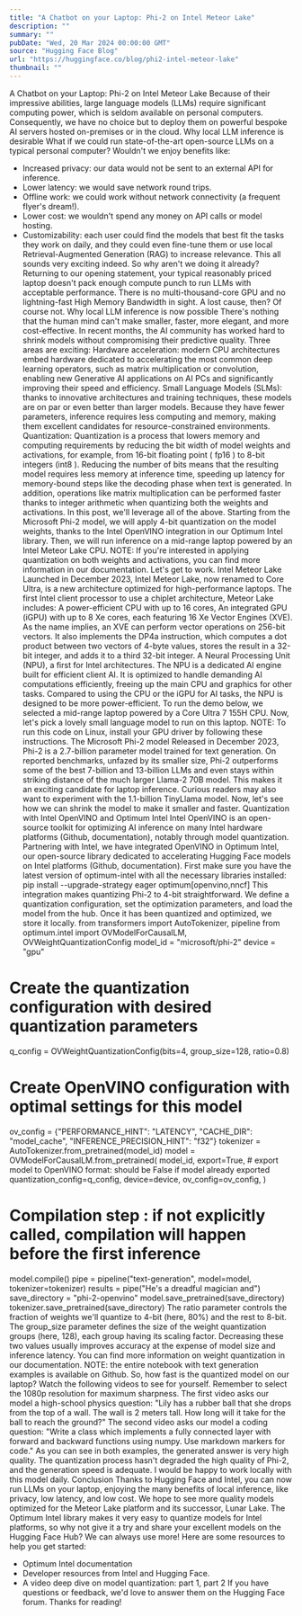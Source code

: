 ```yaml
---
title: "A Chatbot on your Laptop: Phi-2 on Intel Meteor Lake"
description: ""
summary: ""
pubDate: "Wed, 20 Mar 2024 00:00:00 GMT"
source: "Hugging Face Blog"
url: "https://huggingface.co/blog/phi2-intel-meteor-lake"
thumbnail: ""
---
```


A Chatbot on your Laptop: Phi-2 on Intel Meteor Lake
Because of their impressive abilities, large language models (LLMs) require significant computing power, which is seldom available on personal computers. Consequently, we have no choice but to deploy them on powerful bespoke AI servers hosted on-premises or in the cloud.
Why local LLM inference is desirable
What if we could run state-of-the-art open-source LLMs on a typical personal computer? Wouldn't we enjoy benefits like:
- Increased privacy: our data would not be sent to an external API for inference.
- Lower latency: we would save network round trips.
- Offline work: we could work without network connectivity (a frequent flyer's dream!).
- Lower cost: we wouldn't spend any money on API calls or model hosting.
- Customizability: each user could find the models that best fit the tasks they work on daily, and they could even fine-tune them or use local Retrieval-Augmented Generation (RAG) to increase relevance.
This all sounds very exciting indeed. So why aren't we doing it already? Returning to our opening statement, your typical reasonably priced laptop doesn't pack enough compute punch to run LLMs with acceptable performance. There is no multi-thousand-core GPU and no lightning-fast High Memory Bandwidth in sight.
A lost cause, then? Of course not.
Why local LLM inference is now possible
There's nothing that the human mind can't make smaller, faster, more elegant, and more cost-effective. In recent months, the AI community has worked hard to shrink models without compromising their predictive quality. Three areas are exciting:
Hardware acceleration: modern CPU architectures embed hardware dedicated to accelerating the most common deep learning operators, such as matrix multiplication or convolution, enabling new Generative AI applications on AI PCs and significantly improving their speed and efficiency.
Small Language Models (SLMs): thanks to innovative architectures and training techniques, these models are on par or even better than larger models. Because they have fewer parameters, inference requires less computing and memory, making them excellent candidates for resource-constrained environments.
Quantization: Quantization is a process that lowers memory and computing requirements by reducing the bit width of model weights and activations, for example, from 16-bit floating point (
fp16
) to 8-bit integers (int8
). Reducing the number of bits means that the resulting model requires less memory at inference time, speeding up latency for memory-bound steps like the decoding phase when text is generated. In addition, operations like matrix multiplication can be performed faster thanks to integer arithmetic when quantizing both the weights and activations.
In this post, we'll leverage all of the above. Starting from the Microsoft Phi-2 model, we will apply 4-bit quantization on the model weights, thanks to the Intel OpenVINO integration in our Optimum Intel library. Then, we will run inference on a mid-range laptop powered by an Intel Meteor Lake CPU.
NOTE: If you're interested in applying quantization on both weights and activations, you can find more information in our documentation.
Let's get to work.
Intel Meteor Lake
Launched in December 2023, Intel Meteor Lake, now renamed to Core Ultra, is a new architecture optimized for high-performance laptops.
The first Intel client processor to use a chiplet architecture, Meteor Lake includes:
A power-efficient CPU with up to 16 cores,
An integrated GPU (iGPU) with up to 8 Xe cores, each featuring 16 Xe Vector Engines (XVE). As the name implies, an XVE can perform vector operations on 256-bit vectors. It also implements the DP4a instruction, which computes a dot product between two vectors of 4-byte values, stores the result in a 32-bit integer, and adds it to a third 32-bit integer.
A Neural Processing Unit (NPU), a first for Intel architectures. The NPU is a dedicated AI engine built for efficient client AI. It is optimized to handle demanding AI computations efficiently, freeing up the main CPU and graphics for other tasks. Compared to using the CPU or the iGPU for AI tasks, the NPU is designed to be more power-efficient.
To run the demo below, we selected a mid-range laptop powered by a Core Ultra 7 155H CPU. Now, let's pick a lovely small language model to run on this laptop.
NOTE: To run this code on Linux, install your GPU driver by following these instructions.
The Microsoft Phi-2 model
Released in December 2023, Phi-2 is a 2.7-billion parameter model trained for text generation.
On reported benchmarks, unfazed by its smaller size, Phi-2 outperforms some of the best 7-billion and 13-billion LLMs and even stays within striking distance of the much larger Llama-2 70B model.
This makes it an exciting candidate for laptop inference. Curious readers may also want to experiment with the 1.1-billion TinyLlama model.
Now, let's see how we can shrink the model to make it smaller and faster.
Quantization with Intel OpenVINO and Optimum Intel
Intel OpenVINO is an open-source toolkit for optimizing AI inference on many Intel hardware platforms (Github, documentation), notably through model quantization.
Partnering with Intel, we have integrated OpenVINO in Optimum Intel, our open-source library dedicated to accelerating Hugging Face models on Intel platforms (Github, documentation).
First make sure you have the latest version of optimum-intel
with all the necessary libraries installed:
pip install --upgrade-strategy eager optimum[openvino,nncf]
This integration makes quantizing Phi-2 to 4-bit straightforward. We define a quantization configuration, set the optimization parameters, and load the model from the hub. Once it has been quantized and optimized, we store it locally.
from transformers import AutoTokenizer, pipeline
from optimum.intel import OVModelForCausalLM, OVWeightQuantizationConfig
model_id = "microsoft/phi-2"
device = "gpu"
# Create the quantization configuration with desired quantization parameters
q_config = OVWeightQuantizationConfig(bits=4, group_size=128, ratio=0.8)
# Create OpenVINO configuration with optimal settings for this model
ov_config = {"PERFORMANCE_HINT": "LATENCY", "CACHE_DIR": "model_cache", "INFERENCE_PRECISION_HINT": "f32"}
tokenizer = AutoTokenizer.from_pretrained(model_id)
model = OVModelForCausalLM.from_pretrained(
model_id,
export=True, # export model to OpenVINO format: should be False if model already exported
quantization_config=q_config,
device=device,
ov_config=ov_config,
)
# Compilation step : if not explicitly called, compilation will happen before the first inference
model.compile()
pipe = pipeline("text-generation", model=model, tokenizer=tokenizer)
results = pipe("He's a dreadful magician and")
save_directory = "phi-2-openvino"
model.save_pretrained(save_directory)
tokenizer.save_pretrained(save_directory)
The ratio
parameter controls the fraction of weights we'll quantize to 4-bit (here, 80%) and the rest to 8-bit. The group_size
parameter defines the size of the weight quantization groups (here, 128), each group having its scaling factor. Decreasing these two values usually improves accuracy at the expense of model size and inference latency.
You can find more information on weight quantization in our documentation.
NOTE: the entire notebook with text generation examples is available on Github.
So, how fast is the quantized model on our laptop? Watch the following videos to see for yourself. Remember to select the 1080p resolution for maximum sharpness.
The first video asks our model a high-school physics question: "Lily has a rubber ball that she drops from the top of a wall. The wall is 2 meters tall. How long will it take for the ball to reach the ground?"
The second video asks our model a coding question: "Write a class which implements a fully connected layer with forward and backward functions using numpy. Use markdown markers for code."
As you can see in both examples, the generated answer is very high quality. The quantization process hasn't degraded the high quality of Phi-2, and the generation speed is adequate. I would be happy to work locally with this model daily.
Conclusion
Thanks to Hugging Face and Intel, you can now run LLMs on your laptop, enjoying the many benefits of local inference, like privacy, low latency, and low cost. We hope to see more quality models optimized for the Meteor Lake platform and its successor, Lunar Lake. The Optimum Intel library makes it very easy to quantize models for Intel platforms, so why not give it a try and share your excellent models on the Hugging Face Hub? We can always use more!
Here are some resources to help you get started:
- Optimum Intel documentation
- Developer resources from Intel and Hugging Face.
- A video deep dive on model quantization: part 1, part 2
If you have questions or feedback, we'd love to answer them on the Hugging Face forum.
Thanks for reading!